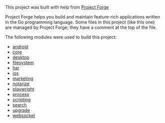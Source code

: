 This project was built with help from [Project Forge](https://projectforge.dev)

Project Forge helps you build and maintain feature-rich applications written in the Go programming language. 
Some files in this project (like this one) are managed by Project Forge; they have a comment at the top of the file.

The following modules were used to build this project:

- [android](./doc/module/android.md)
- [core](./doc/module/core.md)
- [desktop](./doc/module/desktop.md)
- [filesystem](./doc/module/filesystem.md)
- [har](./doc/module/har.md)
- [ios](./doc/module/ios.md)
- [marketing](./doc/module/marketing.md)
- [notarize](./doc/module/notarize.md)
- [playwright](./doc/module/playwright.md)
- [process](./doc/module/process.md)
- [scripting](./doc/module/scripting.md)
- [search](./doc/module/search.md)
- [upgrade](./doc/module/upgrade.md)
- [websocket](./doc/module/websocket.md)
